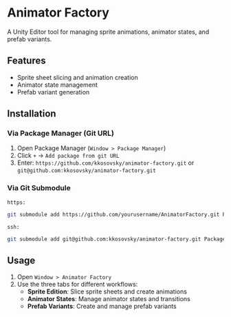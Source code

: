 # Animator Factory

A Unity Editor tool for managing sprite animations, animator states, and prefab variants.

## Features
- Sprite sheet slicing and animation creation
- Animator state management
- Prefab variant generation

## Installation
### Via Package Manager (Git URL)
1. Open Package Manager (`Window > Package Manager`)
2. Click `+` → `Add package from git URL`
3. Enter: `https://github.com/kkosovsky/animator-factory.git` or `git@github.com:kkosovsky/animator-factory.git`

### Via Git Submodule
`https:`
```bash
git submodule add https://github.com/yourusername/AnimatorFactory.git Packages/com.kamilkosowski.animatorfactory
```
`ssh:`
```bash
git submodule add git@github.com:kkosovsky/animator-factory.git Packages/com.kamilkosowski.animatorfactory
```

## Usage
1. Open `Window > Animator Factory`
2. Use the three tabs for different workflows:
   - **Sprite Edition**: Slice sprite sheets and create animations
   - **Animator States**: Manage animator states and transitions
   - **Prefab Variants**: Create and manage prefab variants